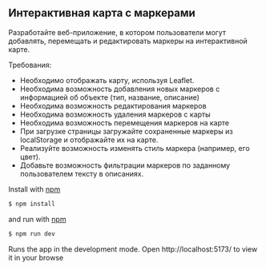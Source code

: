 ## Интерактивная карта с маркерами

Разработайте веб-приложение, в котором пользователи могут добавлять, перемещать и редактировать маркеры на интерактивной карте. 

Требования:
- Необходимо отображать карту, используя Leaflet.
- Необходима возможность добавления новых маркеров с информацией об объекте (тип, название, описание)
- Необходима возможность редактирования маркеров
- Необходима возможность удаления маркеров с карты
- Необходима возможность перемещения маркеров на карте
- При загрузке страницы загружайте сохраненные маркеры из localStorage и отображайте их на карте.
- Реализуйте возможность изменять стиль маркера (например, его цвет).
- Добавьте возможность фильтрации маркеров по заданному пользователем тексту в описаниях.

Install with [npm](https://www.npmjs.com/)

```bash
$ npm install
```

and run with [npm](https://www.npmjs.com/)

```bash
$ npm run dev
```
Runs the app in the development mode.
Open http://localhost:5173/ to view it in your browse
